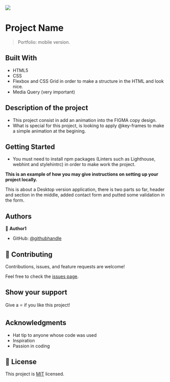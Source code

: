 ![](https://img.shields.io/badge/Microverse-blueviolet)

# Project Name

> Portfolio: mobile version.


## Built With

- HTML5
- CSS
- Flexbox and CSS Grid in order to make a structure in the HTML and look nice.
- Media Query (very important)

## Description of the project

- This project consist in add an animation into the FIGMA copy design.
- What is special for this project, is looking to apply @key-frames to make a simple animation at the begining.

## Getting Started

- You must need to install npm packages (Linters such as Lighthouse, webhint and stylehintrc) in order to make work the project.

**This is an example of how you may give instructions on setting up your project locally.**

This is about a Desktop version application, there is two parts so far, header and section in the middle, added contact form and putted some validation in the form.

## Authors

👤 **Author1**

- GitHub: [@githubhandle](https://github.com/armandocomellas1)

## 🤝 Contributing

Contributions, issues, and feature requests are welcome!

Feel free to check the [issues page](../../issues/).

## Show your support

Give a ⭐️ if you like this project!

## Acknowledgments

- Hat tip to anyone whose code was used
- Inspiration
- Passion in coding

## 📝 License

This project is [MIT](./MIT.md) licensed.
